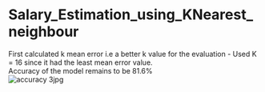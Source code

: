 # Salary_Estimation_using_KNearest_neighbour  
First calculated k mean error i.e a better k value for the evaluation - Used K = 16 since it had the least mean error value.    
Accuracy of the model remains to be 81.6%  
![accuracy 3jpg](https://user-images.githubusercontent.com/83215889/152728211-e4bae6d3-cbe1-438f-9d18-644e3a67191c.jpg)
